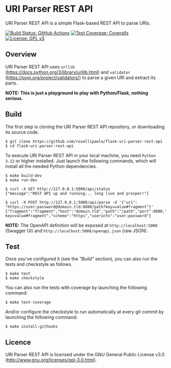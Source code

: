 URI Parser REST API
===================

URI Parser REST API is a simple Flask-based REST API to parse URIs.

[![Build Status: GitHub Actions](https://github.com/rovellipaolo/flask-uri-parser-rest-api/actions/workflows/ci.yml/badge.svg)](https://github.com/rovellipaolo/flask-uri-parser-rest-api/actions)
[![Test Coverage: Coveralls](https://coveralls.io/repos/github/rovellipaolo/flask-uri-parser-rest-api/badge.svg)](https://coveralls.io/github/rovellipaolo/flask-uri-parser-rest-api)
[![License: GPL v3](https://img.shields.io/badge/License-GPLv3-blue.svg)](https://www.gnu.org/licenses/gpl-3.0)


## Overview

URI Parser REST API uses `urllib` (https://docs.python.org/3/library/urllib.html) and `validator` (https://pypi.org/project/validators/) to parse a given URI and extract its parts.

**NOTE: This is just a playground to play with Python/Flask, nothing serious.**


## Build

The first step is cloning the URI Parser REST API repository, or downloading its source code.

```shell
$ git clone https://github.com/rovellipaolo/flask-uri-parser-rest-api
$ cd flask-uri-parser-rest-api
```

To execute URI Parser REST API in your local machine, you need `Python 3.12` or higher installed.
Just launch the following commands, which will install all the needed Python dependencies.

```shell
$ make build-dev
$ make run-dev
```
```shell
$ curl -X GET http://127.0.0.1:5000/api/status
{"message":"REST API up and running... long live and prosper!"}

$ curl -X POST http://127.0.0.1:5000/api/parse -d '{"uri": "https://user:password@domain.tld:8080/path?key=value#fragment"}'
{"fragment":"fragment","host":"domain.tld","path":"/path","port":8080,"query":"key=value","raw":"https://user:password@domain.tld:8080/path?key=value#fragment","scheme":"https","userinfo":"user:password"}
```
**NOTE:** The OpenAPI definition will be exposed at `http://localhost:5000` (Swagger UI) and `http://localhost:5000/openapi.json` (raw JSON).


## Test

Once you've configured it (see the _"Build"_ section), you can also run the tests and checkstyle as follows.

```shell
$ make test
$ make checkstyle
```

You can also run the tests with coverage by launching the following command:
```shell
$ make test-coverage
```

And/or configure the checkstyle to run automatically at every git commit by launching the following command:
```shell
$ make install-githooks
```




## Licence

URI Parser REST API is licensed under the GNU General Public License v3.0 (http://www.gnu.org/licenses/gpl-3.0.html).
